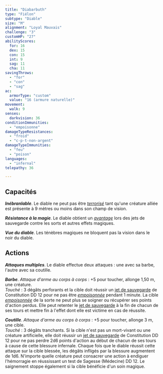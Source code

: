 ```yaml
---
title: "Diabarbuth"
type: "Fiélon"
subtype: "Diable"
size: "M"
alignment: "Loyal Mauvais"
challenge: "3"
customHP: "27"
abilityScores:
  for: 16
  dex: 15
  con: 15
  int: 9
  sag: 11
  cha: 11
savingThrows:
  - "for"
  - "con"
  - "sag"
ac:
  armorType: "custom"
  value: "16 (armure naturelle)"
movement:
  walk: 9
senses:
  darkvision: 36
conditionImmunities:
  - "empoisonne"
damageTypeResistances:
  - "froid"
  - "c-p-t-non-argent"
damageTypeImmunities:
  - "feu"
  - "poison"
languages:
  - "infernal"
telepathy: 36

---
```

## Capacités
_**Inébranlable**_. Le diable ne peut pas être [_terrorisé_](/gerer-la-sante-du-personnage/#terrorise) tant qu'une créature alliée est présente à 9 mètres ou moins dans son champ de vision.  

_**Résistance à la magie**_. Le diable obtient un [_avantage_](/utiliser-les-caracteristiques/#avantage-et-desavantage) lors des jets de sauvegarde contre les sorts et autres effets magiques.  

_**Vue du diable**_. Les ténèbres magiques ne bloquent pas la vision dans le noir du diable.  

## Actions
_**Attaques multiples**_. Le diable effectue deux attaques : une avec sa barbe, l'autre avec sa coutille.  

_**Barbe**_. _Attaque d'arme au corps à corps_ : +5 pour toucher, allonge 1,50 m, une créature.    
_Touché_ : 3 dégâts perforants et la cible doit réussir un [jet de sauvegarde](/utiliser-les-caracteristiques/#jets-de-sauvegarde) de Constitution DD 12 pour ne pas être [_empoisonnée_](/gerer-la-sante-du-personnage/#empoisonne) pendant 1 minute. La cible [_empoisonnée_](/gerer-la-sante-du-personnage/#empoisonne) de la sorte ne peut plus se soigner ou récupérer ses points d'action perdus. Elle peut retenter le [jet de sauvegarde](/utiliser-les-caracteristiques/#jets-de-sauvegarde) à la fin de chacun de ses tours et mettre fin à l'effet dont elle est victime en cas de réussite.  

_**Coutille**_. _Attaque d'arme au corps à corps_ : +5 pour toucher, allonge 3 m, une cible.    
_Touché_ : 3 dégâts tranchants. Si la cible n'est pas un mort-vivant ou une créature artificielle, elle doit réussir un [jet de sauvegarde](/utiliser-les-caracteristiques/#jets-de-sauvegarde) de Constitution DD 12 pour ne pas perdre 2d6 points d'action au début de chacun de ses tours à cause de cette blessure infernale. Chaque fois que le diable réussit cette attaque sur la cible blessée, les dégâts infligés par la blessure augmentent de 1d6. N'importe quelle créature peut consacrer une action à endiguer l'hémorragie en réussissant un test de Sagesse (Médecine) DD 12. Le saignement stoppe également si la cible bénéficie d'un soin magique.  
